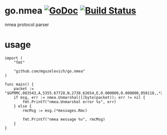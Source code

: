 # go.nmea [![GoDoc](https://godoc.org/github.com/mguzelevich/go.nmea?status.svg)](http://godoc.org/github.com/mguzelevich/go.nmea) [![Build Status](https://travis-ci.org/mguzelevich/go.nmea.svg?branch=master)](https://travis-ci.org/mguzelevich/go.nmea)

nmea protocol parser


# usage

```
import (
	"fmt"

	"github.com/mguzelevich/go.nmea"
)

func main() {
	packet := "$GPRMC,083543,A,5355.67728,N,2738.62654,E,0.000000,0.000000,050118,,*2E"
	if msg, err := nmea.Unmarshal([]byte(packet)); err != nil {
		fmt.Printf("nmea.Unmarshal error %s", err)
	} else {
		rmcMsg := msg.(*messages.Rmc)

		fmt.Printf("nmea message %v", rmcMsg)
	}
}

```